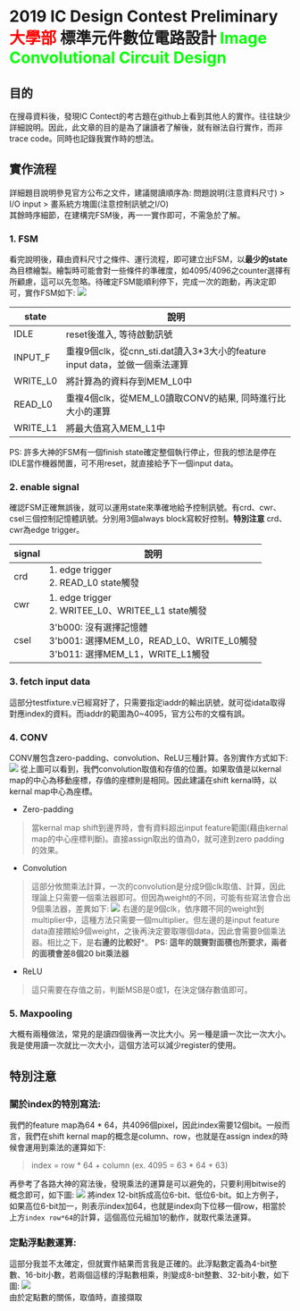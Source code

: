 2019 IC Design Contest Preliminary
<font color="#f00">大學部</font> 標準元件數位電路設計
<font color="#0f0">Image Convolutional Circuit Design</font>
===

## 目的
在搜尋資料後，發現IC Contect的考古題在github上看到其他人的實作。往往缺少詳細說明。因此，此文章的目的是為了讓讀者了解後，就有辦法自行實作，而非trace code。同時也記錄我實作時的想法。

## 實作流程
詳細題目說明參見官方公布之文件，建議閱讀順序為:
問題說明(注意資料尺寸) > I/O input > 畫系統方塊圖(注意控制訊號之I/O)</br>
其餘時序細節，在建構完FSM後，再一一實作即可，不需急於了解。

### 1. FSM
看完說明後，藉由資料尺寸之條件、運行流程，即可建立出FSM，以**最少的state**為目標繪製。繪製時可能會對一些條件的準確度，如4095/4096之counter選擇有所顧慮，這可以先忽略。待確定FSM能順利停下，完成一次的跑動，再決定即可，實作FSM如下:
![](https://i.imgur.com/bgJ8hpA.png)

|state|說明|
|-----|---|
|IDLE|reset後進入, 等待啟動訊號|
|INPUT_F|重複9個clk，從cnn_sti.dat讀入3*3大小的feature input data，並做一個乘法運算|
|WRITE_L0|將計算為的資料存到MEM_L0中|
|READ_L0|重複4個clk，從MEM_L0讀取CONV的結果, 同時進行比大小的運算|
|WRITE_L1|將最大值寫入MEM_L1中|

PS: 許多大神的FSM有一個finish state確定整個執行停止，但我的想法是停在IDLE當作機器閒置，可不用reset，就直接給予下一個input data。

### 2. enable signal
確認FSM正確無誤後，就可以運用state來準確地給予控制訊號。有crd、cwr、csel三個控制記憶體訊號。分別用3個always block寫較好控制。**特別注意** crd、cwr為edge trigger。

|signal|說明|
|-|-|
|crd|1. edge trigger<br/> 2. READ_L0 state觸發|
|cwr|1. edge trigger<br/> 2. WRITEE_L0、WRITEE_L1 state觸發|
|csel|3'b000: 沒有選擇記憶體<br/> 3'b001: 選擇MEM_L0，READ_L0、WRITE_L0觸發<br/>3'b011: 選擇MEM_L1，WRITE_L1觸發|

### 3. fetch input data </font></br>
這部分testfixture.v已經寫好了，只需要指定iaddr的輸出訊號，就可從idata取得對應index的資料。而iaddr的範圍為0~4095，官方公布的文檔有誤。

### 4. CONV
CONV層包含zero-padding、convolution、ReLU三種計算。各別實作方式如下:
![](https://i.imgur.com/2GP99ia.png)
從上圖可以看到，我們convolution取值和存值的位置。如果取值是以kernal map的中心為移動座標，存值的座標則是相同。因此建議在shift kernal時，以kernal map中心為座標。
- Zero-padding
>當kernal map shift到邊界時，會有資料超出input feature範圍(藉由kernal map的中心座標判斷)。直接assign取出的值為0，就可達到zero padding的效果。
- Convolution
>這部分攸關乘法計算，一次的convolution是分成9個clk取值、計算，因此理論上只需要一個乘法器即可。但因為weight的不同，可能有些寫法會合出9個乘法器，差異如下:
![](https://i.imgur.com/S2t7xM4.png)
右邊的是9個clk，依序餵不同的weight到multiplier中，這種方法只需要一個multiplier。但左邊的是input feature data直接餵給9個weight，之後再決定要取哪個data，因此會需要9個乘法器。相比之下，是**右邊的比較好***。
**PS: 這年的競賽對面積也所要求，兩者的面積會差8個20 bit乘法器**
- ReLU
>這只需要在存值之前，判斷MSB是0或1，在決定儲存數值即可。

### 5. Maxpooling
大概有兩種做法，常見的是讀四個後再一次比大小。另一種是讀一次比一次大小。我是使用讀一次就比一次大小，這個方法可以減少register的使用。

## 特別注意
### 關於index的特別寫法:
我們的feature map為64 * 64，共4096個pixel，因此index需要12個bit。一般而言，我們在shift kernal map的概念是column、row，也就是在assign index的時候會運用到乘法的運算如下:
>index = row * 64 + column (ex. 4095 = 63 * 64 + 63)

再參考了各路大神的寫法後，發現乘法的運算是可以避免的，只要利用bitwise的概念即可，如下圖:
![](https://i.imgur.com/tBzNtFG.png)
將index 12-bit拆成高位6-bit、低位6-bit。如上方例子，如果高位6-bit加一，則表示index加64，也就是index向下位移一個row，相當於上方`index row*64`的計算，這個高位元組加1的動作，就取代乘法運算。

### 定點浮點數運算:
這部分我並不太確定，但就實作結果而言我是正確的。此浮點數定義為4-bit整數、16-bit小數，若兩個這樣的浮點數相乘，則變成8-bit整數、32-bit小數，如下圖:</bt>
![](https://i.imgur.com/BGGuaNR.png) </br>
由於定點數的關係，取值時，直接擷取
